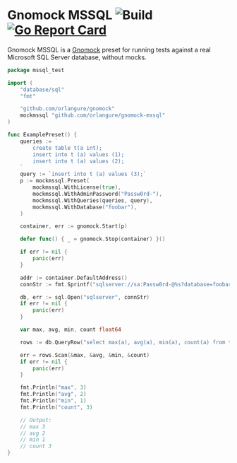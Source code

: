 # Gnomock MSSQL ![Build](https://github.com/orlangure/gnomock-mssql/workflows/Build/badge.svg?branch=master) [![Go Report Card](https://goreportcard.com/badge/github.com/orlangure/gnomock-mssql)](https://goreportcard.com/report/github.com/orlangure/gnomock-mssql)

Gnomock MSSQL is a [Gnomock](https://github.com/orlangure/gnomock) preset for
running tests against a real Microsoft SQL Server database, without mocks.

```go
package mssql_test

import (
	"database/sql"
	"fmt"

	"github.com/orlangure/gnomock"
	mockmssql "github.com/orlangure/gnomock-mssql"
)

func ExamplePreset() {
	queries := `
		create table t(a int);
		insert into t (a) values (1);
		insert into t (a) values (2);
	`
	query := `insert into t (a) values (3);`
	p := mockmssql.Preset(
		mockmssql.WithLicense(true),
		mockmssql.WithAdminPassword("Passw0rd-"),
		mockmssql.WithQueries(queries, query),
		mockmssql.WithDatabase("foobar"),
	)

	container, err := gnomock.Start(p)

	defer func() { _ = gnomock.Stop(container) }()

	if err != nil {
		panic(err)
	}

	addr := container.DefaultAddress()
	connStr := fmt.Sprintf("sqlserver://sa:Passw0rd-@%s?database=foobar", addr)

	db, err := sql.Open("sqlserver", connStr)
	if err != nil {
		panic(err)
	}

	var max, avg, min, count float64

	rows := db.QueryRow("select max(a), avg(a), min(a), count(a) from t")

	err = rows.Scan(&max, &avg, &min, &count)
	if err != nil {
		panic(err)
	}

	fmt.Println("max", 3)
	fmt.Println("avg", 2)
	fmt.Println("min", 1)
	fmt.Println("count", 3)

	// Output:
	// max 3
	// avg 2
	// min 1
	// count 3
}
```
